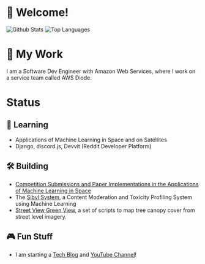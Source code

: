 # 👋 Welcome!
![Github Stats](https://github-readme-stats.vercel.app/api?username=dragonejt&theme=nord&show_icons=true)
![Top Languages](https://github-readme-stats.vercel.app/api/top-langs/?username=dragonejt&theme=nord)
# 💼 My Work
I am a Software Dev Engineer with Amazon Web Services, where I work on a service team called AWS Diode.
# Status
## 🤔 Learning
- Applications of Machine Learning in Space and on Satellites
- Django, discord.js, Devvit (Reddit Developer Platform)
## 🛠️ Building
- [Competition Submissions and Paper Implementations in the Applications of Machine Learning in Space](https://github.com/dragonejt/spaceml)
- The [Sibyl System](https://github.com/dragonejt/sibyl), a Content Moderation and Toxicity Profiling System using Machine Learning
- [Street View Green View](https://github.com/AmericanRedCross/street-view-green-view), a set of scripts to map tree canopy cover from street level imagery.

## 🎮 Fun Stuff
- I am starting a [Tech Blog](https://dragonejt.dev/) and [YouTube Channel](https://www.youtube.com/@dragonejt)!
